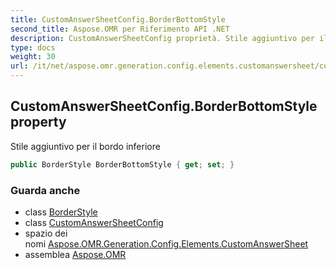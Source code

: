 ```yaml
---
title: CustomAnswerSheetConfig.BorderBottomStyle
second_title: Aspose.OMR per Riferimento API .NET
description: CustomAnswerSheetConfig proprietà. Stile aggiuntivo per il bordo inferiore
type: docs
weight: 30
url: /it/net/aspose.omr.generation.config.elements.customanswersheet/customanswersheetconfig/borderbottomstyle/
---
```

## CustomAnswerSheetConfig.BorderBottomStyle property

Stile aggiuntivo per il bordo inferiore

```csharp
public BorderStyle BorderBottomStyle { get; set; }
```

### Guarda anche

* class [BorderStyle](../../../aspose.omr.generation.config/borderstyle/)
* class [CustomAnswerSheetConfig](../)
* spazio dei nomi [Aspose.OMR.Generation.Config.Elements.CustomAnswerSheet](../../customanswersheetconfig/)
* assemblea [Aspose.OMR](../../../)


